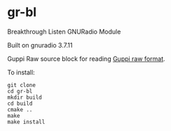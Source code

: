 # gr-bl
Breakthrough Listen GNURadio Module

Built on gnuradio 3.7.11

Guppi Raw source block for reading [Guppi raw format](https://github.com/UCBerkeleySETI/breakthrough/blob/master/doc/RAW-File-Format.md). 

To install:
 ```
 git clone 
 cd gr-bl
 mkdir build
 cd build
 cmake ..
 make
 make install
 ```
